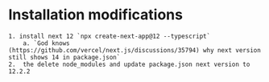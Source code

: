 # Installation modifications

    1. install next 12 `npx create-next-app@12 --typescript`
        a. `God knows (https://github.com/vercel/next.js/discussions/35794) why next version still shows 14 in package.json`
    2.  the delete node_modules and update package.json next version to 12.2.2
